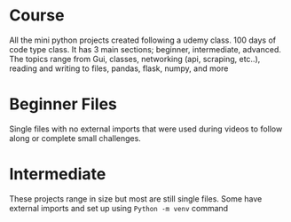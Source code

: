 # Course
All the mini python projects created following a udemy class. 100 days of code type class. It has 3 main sections; beginner, intermediate, advanced.
The topics range from Gui, classes, networking (api, scraping, etc..), reading and writing to files, pandas, flask, numpy, and more

# Beginner Files
Single files with no external imports that were used during videos to follow along or complete small challenges.

# Intermediate
These projects range in size but most are still single files. Some have external imports and set up using `Python -m venv` command
